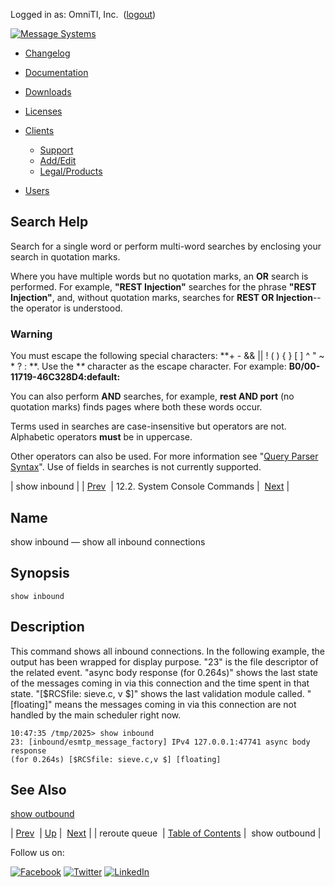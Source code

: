 Logged in as: OmniTI, Inc.  ([logout](https://support.messagesystems.com/logout.php))

[![Message Systems](https://support.messagesystems.com/images/ms-white205.png)](https://support.messagesystems.com/start.php) 

*   [Changelog](https://support.messagesystems.com/start.php?show=changelog)
*   [Documentation](https://support.messagesystems.com/docs/)
*   [Downloads](https://support.messagesystems.com/start.php)

*   [Licenses](https://support.messagesystems.com/license_summary.php)
*   <a href="">Clients</a>
    *   [Support](https://support.messagesystems.com/cs.php)
    *   [Add/Edit](https://support.messagesystems.com/edit_client.php)
    *   [Legal/Products](https://support.messagesystems.com/edit_products.php)
*   [Users](https://support.messagesystems.com/edit_customer.php)

## Search Help

Search for a single word or perform multi-word searches by enclosing your search in quotation marks.

Where you have multiple words but no quotation marks, an **OR** search is performed. For example, **"REST Injection"** searches for the phrase **"REST Injection"**, and, without quotation marks, searches for **REST OR Injection**--the operator is understood.

### Warning

You must escape the following special characters: **+ - && || ! ( ) { } [ ] ^ " ~ * ? : \**. Use the **\** character as the escape character. For example: **B0/00-11719-46C328D4\:default\:**

You can also perform **AND** searches, for example, **rest AND port** (no quotation marks) finds pages where both these words occur.

Terms used in searches are case-insensitive but operators are not. Alphabetic operators **must** be in uppercase.

Other operators can also be used. For more information see "[Query Parser Syntax](https://lucene.apache.org/core/old_versioned_docs/versions/3_0_0/queryparsersyntax.html)". Use of fields in searches is not currently supported.

| show inbound |
| [Prev](console_commands.reroute_queue.php)  | 12.2. System Console Commands |  [Next](console_commands.show_outbound.php) |

<a name="console_commands.show_inbound"></a>
## Name

show inbound — show all inbound connections

## Synopsis

`show inbound`

<a name="idp10038608"></a>
## Description

This command shows all inbound connections. In the following example, the output has been wrapped for display purpose. "23" is the file descriptor of the related event. "async body response (for 0.264s)" shows the last state of the messages coming in via this connection and the time spent in that state. "[$RCSfile: sieve.c, v $]" shows the last validation module called. "[floating]" means the messages coming in via this connection are not handled by the main scheduler right now.

```
10:47:35 /tmp/2025> show inbound
23: [inbound/esmtp_message_factory] IPv4 127.0.0.1:47741 async body response
(for 0.264s) [$RCSfile: sieve.c,v $] [floating]
```
<a name="idp10041504"></a>
## See Also

[show outbound](console_commands.show_outbound.php "show outbound")

| [Prev](console_commands.reroute_queue.php)  | [Up](console.commands.non-module.php) |  [Next](console_commands.show_outbound.php) |
| reroute queue  | [Table of Contents](index.php) |  show outbound |

Follow us on:

[![Facebook](https://support.messagesystems.com/images/icon-facebook.png)](http://www.facebook.com/messagesystems) [![Twitter](https://support.messagesystems.com/images/icon-twitter.png)](http://twitter.com/#!/MessageSystems) [![LinkedIn](https://support.messagesystems.com/images/icon-linkedin.png)](http://www.linkedin.com/company/message-systems)